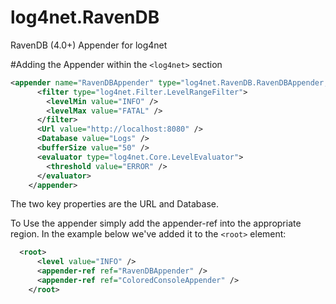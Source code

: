 # log4net.RavenDB
RavenDB (4.0+) Appender for log4net

#Adding the Appender
within the `<log4net>` section

```XML Configuration file
<appender name="RavenDBAppender" type="log4net.RavenDB.RavenDBAppender, log4net.RavenDB">
      <filter type="log4net.Filter.LevelRangeFilter">
        <levelMin value="INFO" />
        <levelMax value="FATAL" />
      </filter>
      <Url value="http://localhost:8080" />
      <Database value="Logs" />
      <bufferSize value="50" />
      <evaluator type="log4net.Core.LevelEvaluator">
        <threshold value="ERROR" />
      </evaluator>
    </appender>
```
The two key properties are the URL and Database.

To Use the appender simply add the appender-ref into the appropriate region.  In the example below we've added it to the `<root>` element:

```XML
  <root>
      <level value="INFO" />
      <appender-ref ref="RavenDBAppender" />
      <appender-ref ref="ColoredConsoleAppender" />
    </root>
```    

